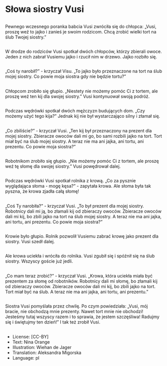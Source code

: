 # Słowa siostry Vusi

##
Pewnego wczesnego poranka babcia Vusi zwróciła się do chłopca: „Vusi, proszę weź to jajko i zanieś je swoim rodzicom. Chcą zrobić wielki tort na ślub Twojej siostry.”

##
W drodze do rodziców Vusi spotkał dwóch chłopców, którzy zbierali owoce. Jeden z nich zabrał Vusiemu jajko i rzucił nim w drzewo. Jajko rozbiło się.

##
„Coś ty narobił?” - krzyczał Visu. „To jajko było przeznaczone na tort na ślub mojej siostry. Co powie moja siostra gdy nie będzie tortu?”

##
Chłopcom zrobiło się głupio. „Niestety nie możemy pomóc Ci z tortem, ale proszę weź ten kij dla swojej siostry.” Vusi kontynuował swoją podróż.

##
Podczas wędrówki spotkał dwóch mężczyzn budujących dom. „Czy możemy użyć tego kija?” Jednak kij nie był wystarczająco silny i złamał się.

##
„Co zbiliście?” - krzyczał Vusi. „Ten kij był przeznaczony na prezent dla mojej siostry. Zbieracze owoców dali mi go, bo sami rozbili jajko na tort. Tort miał być na ślub mojej siostry. A teraz nie ma ani jajka, ani tortu, ani prezentu. Co powie moja siostra?”

##
Robotnikom zrobiło się głupio. „Nie możemy pomóc Ci z tortem, ale proszę weź tę słomę dla swojej siostry.” Vusi powędrował dalej.

##
Podczas wędrówki Vusi spotkał rolnika z krową. „Co za pysznie wyglądająca słoma - mogę kęsa?” - zapytała krowa. Ale słoma była tak pyszna, że krowa zjadła całą słomę!

##
„Coś Ty narobiła?” - krzyczał Vusi. „To był prezent dla mojej siostry. Robotnicy dali mi ją, bo złamali kij od zbieraczy owoców. Zbieracze owoców dali mi kij, bo zbili jajko na tort na ślub mojej siostry. A teraz nie ma ani jajka, ani tortu, ani prezentu. Co powie moja siostra?”

##
Krowie było głupio. Rolnik pozwolił Vusiemu zabrać krowę jako prezent dla siostry. Vusi szedł dalej.

##
Ale krowa uciekła i wróciła do rolnika. Vusi zgubił się i spóźnił się na ślub siostry. Wszyscy goście już jedli.

##
„Co mam teraz zrobić?” - krzyczał Vusi. „Krowa, która uciekła miała być prezentem za słomę od robotników. Robotnicy dali mi słomę, bo złamali kij od zbieraczy owoców. Zbieracze owoców dali mi kij, bo zbili jajko na tort. Tort miał być na ślub. A teraz nie ma ani jajka, ani tortu, ani prezentu.”

##
Siostra Vusi pomyślała przez chwilę. Po czym powiedziała: „Vusi, mój bracie, nie obchodzą mnie prezenty. Nawet tort mnie nie obchodzi! Jesteśmy tutaj wszyscy razem i to sprawia, że jestem szczęśliwa! Radujmy się i świętujmy ten dzień!” I tak też zrobił Vusi.

##
* License: [CC-BY]
* Text: Nina Orange
* Illustration: Wiehan de Jager
* Translation: Aleksandra Migorska
* Language: pl
